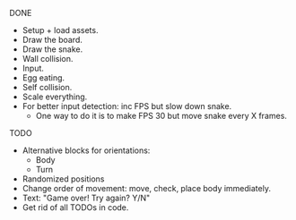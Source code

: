 DONE

- Setup + load assets.
- Draw the board.
- Draw the snake.
- Wall collision.
- Input.
- Egg eating.
- Self collision.
- Scale everything.
- For better input detection: inc FPS but slow down snake.
    - One way to do it is to make FPS 30 but move snake every X frames.

TODO
- Alternative blocks for orientations:
    - Body
    - Turn
- Randomized positions
- Change order of movement: move, check, place body immediately.
- Text: "Game over! Try again? Y/N"
- Get rid of all TODOs in code.